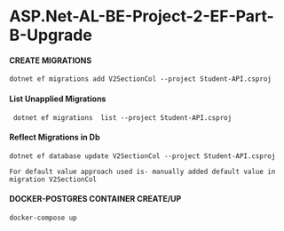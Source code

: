 # ASP.Net-AL-BE-Project-2-EF-Part-B-Upgrade

####  CREATE MIGRATIONS
```
dotnet ef migrations add V2SectionCol --project Student-API.csproj
```


#### List Unapplied Migrations
```
 dotnet ef migrations  list --project Student-API.csproj
```
#### Reflect Migrations in Db
```
dotnet ef database update V2SectionCol --project Student-API.csproj
``` 
```
For default value approach used is- manually added default value in migration V2SectionCol
```


####  DOCKER-POSTGRES CONTAINER CREATE/UP
```
docker-compose up
```
